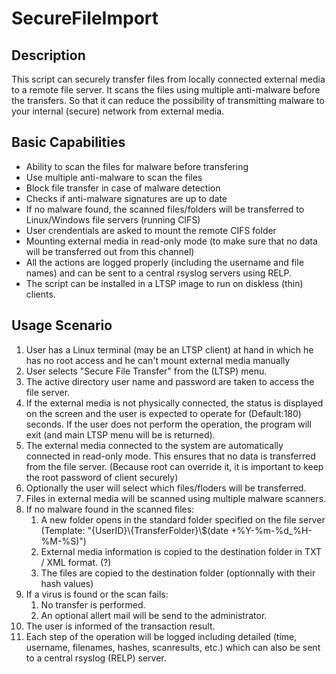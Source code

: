 # SecureFileImport

## Description

This script can securely transfer files from locally connected external media to a remote file server. It scans the files using multiple anti-malware before the transfers. So that it can reduce the possibility of transmitting malware to your internal (secure) network from external media.

## Basic Capabilities

* Ability to scan the files for malware before transfering
* Use multiple anti-malware to scan the files
* Block file transfer in case of malware detection
* Checks if anti-malware signatures are up to date
* If no malware found, the scanned files/folders will be transferred to Linux/Windows file servers (running CIFS)
* User crendentials are asked to mount the remote CIFS folder
* Mounting external media in read-only mode (to make sure that no data will be transferred out from this channel)
* All the actions are logged properly (including the username and file names) and can be sent to a central rsyslog servers using RELP.
* The script can be installed in a LTSP image to run on diskless (thin) clients.

## Usage Scenario

1. User has a Linux terminal (may be an LTSP client) at hand in which he has no root access and he can't mount external media manually
1. User selects "Secure File Transfer" from the (LTSP) menu.
1. The active directory user name and password are taken to access the file server.
1. If the external media is not physically connected, the status is displayed on the screen and the user is expected to operate for <TIMEOUT> (Default:180) seconds. If the user does not perform the operation, the program will exit (and main LTSP menu will be is returned).
1. The external media connected to the system are automatically connected in read-only mode. This ensures that no data is transferred from the file server. (Because root can override it, it is important to keep the root password of client securely)
1. Optionally the user will select which files/floders will be transferred.
1. Files in external media will be scanned using multiple malware scanners. 
1. If no malware found in the scanned files:
   1. A new folder opens in the standard folder specified on the file server (Template: "{UserID}\\{TransferFolder}\\$(date +%Y-%m-%d_%H-%M-%S)")
   1. External media information is copied to the destination folder in TXT / XML format. (?)
   1. The files are copied to the destination folder (optionnally with their hash values)
1. If a virus is found or the scan fails: 
   1. No transfer is performed.
   1. An optional allert mail will be send to the administrator.
1. The user is informed of the transaction result.
1. Each step of the operation will be logged including detailed (time, username, filenames, hashes, scanresults, etc.) which can also be sent to a central rsyslog (RELP) server.
